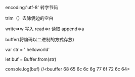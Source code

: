 encoding:'utf-8'  转字节码

trim（）去除俩边的空白





write=>w 写入                          read=>r 读取                          append=>a











buffer(将编码以二进制的方式存放)

var str = ' helloworld'

let buf = Buffer.from(str)

console.log(buf) //<buuffer 68 65 6c 6c 6g 77 6f 72 6c 64>

